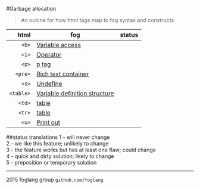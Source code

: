 #Garbage allocation
>An outline for how html tags map to fog syntax and constructs

html|fog|status
---:|---|:----:
`<b>`|[Variable access](https://github.com/foglang/garbage-allocation/blob/master/tags/b/b.yml)|
`<i>`|[Operator](https://github.com/foglang/garbage-allocation/blob/master/tags/i/i.yml)|
`<p>`|[p tag](https://github.com/foglang/garbage-allocation/blob/master/tags/p/p.yml)|
`<pre>`|[Rich text container](https://github.com/foglang/garbage-allocation/blob/master/tags/pre/pre.yml)|
`<s>`|[Undefine](https://github.com/foglang/garbage-allocation/blob/master/tags/s/s.yml)|
`<table>`|[Variable definition structure](https://github.com/foglang/garbage-allocation/blob/master/tags/table/table.yml)|
`<td>`|[table](https://github.com/foglang/garbage-allocation/blob/master/tags/td/td.yml)|
`<tr>`|[table](https://github.com/foglang/garbage-allocation/blob/master/tags/tr/tr.yml)|
`<u>`|[Print out](https://github.com/foglang/garbage-allocation/blob/master/tags/u/u.yml)|

##status translations
1 - will never change<br>
2 - we like this feature; unlikely to change<br>
3 - the feature works but has at least one flaw; could change<br>
4 - quick and dirty solution; likely to change<br>
5 - preposition or temporary solution

---

2015 foglang group `github.com/foglang`